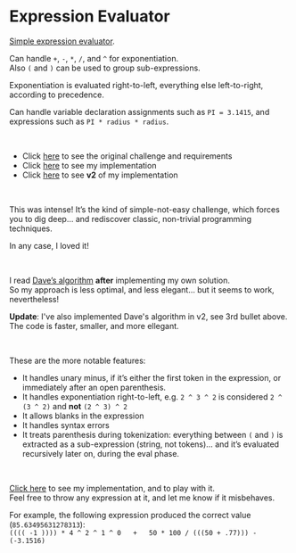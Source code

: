 # Expression Evaluator

[Simple expression evaluator](https://claudiu-codreanu.github.io/expr-eval/solution.html).
<br>

Can handle `+`, `-`, `*`, `/`, and `^` for exponentiation.  
Also `(` and `)` can be used to group sub-expressions.
<br>

Exponentiation is evaluated right-to-left, everything else left-to-right, according to precedence.
<br>

Can handle variable declaration assignments such as `PI = 3.1415`, and expressions such as `PI * radius * radius`.

<br>

- Click [here](https://claudiu-codreanu.github.io/expr-eval/challenge.html) to see the original challenge and requirements
- Click [here](https://claudiu-codreanu.github.io/expr-eval/solution.html) to see my implementation
- Click [here](https://claudiu-codreanu.github.io/expr-eval/v2/solution2.html) to see **v2** of my implementation

<br>


This was intense! It’s the kind of simple-not-easy challenge, which forces you to dig deep… and rediscover classic, non-trivial programming techniques.

In any case, I loved it!

<br>

I read [Dave’s algorithm](https://www.cis.upenn.edu/~matuszek/cit594-2002/Assignments/5-expressions.html) **after** implementing my own solution.  
So my approach is less optimal, and less elegant… but it seems to work, nevertheless!

**Update**: I've also implemented Dave's algorithm in v2, see 3rd bullet above.  
The code is faster, smaller, and more ellegant.

<br>

These are the more notable features:

- It handles unary minus, if it’s either the first token in the expression, or immediately after an open parenthesis.
- It handles exponentiation right-to-left, e.g. `2 ^ 3 ^ 2` is considered `2 ^ (3 ^ 2)` and **not** `(2 ^ 3) ^ 2`
- It allows blanks in the expression
- It handles syntax errors
- It treats parenthesis during tokenization: everything between `(` and `)` is extracted as a sub-expression (string, not tokens)… and it’s evaluated recursively later on, during the eval phase.

<br>

[Click here](https://claudiu-codreanu.github.io/expr-eval/solution.html) to see my implementation, and to play with it.  
Feel free to throw any expression at it, and let me know if it misbehaves.

For example, the following expression produced the correct value (`85.63495631278313`):  
`(((( -1 )))) * 4 ^ 2 ^ 1 ^ 0   +   50 * 100 / (((50 + .77))) - (-3.1516)`


